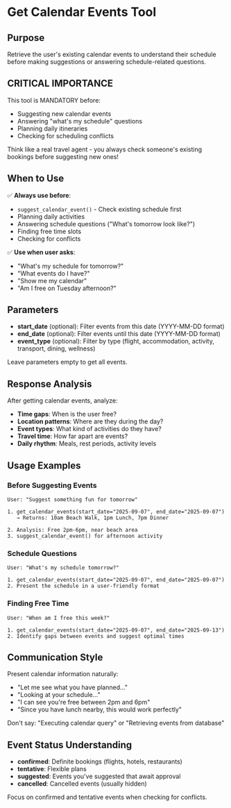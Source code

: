 # Get Calendar Events Tool

## Purpose
Retrieve the user's existing calendar events to understand their schedule before making suggestions or answering schedule-related questions.

## CRITICAL IMPORTANCE
This tool is MANDATORY before:
- Suggesting new calendar events
- Answering "what's my schedule" questions  
- Planning daily itineraries
- Checking for scheduling conflicts

Think like a real travel agent - you always check someone's existing bookings before suggesting new ones!

## When to Use

✅ **Always use before**:
- `suggest_calendar_event()` - Check existing schedule first
- Planning daily activities
- Answering schedule questions ("What's tomorrow look like?")
- Finding free time slots
- Checking for conflicts

✅ **Use when user asks**:
- "What's my schedule for tomorrow?"
- "What events do I have?"
- "Show me my calendar"
- "Am I free on Tuesday afternoon?"

## Parameters

- **start_date** (optional): Filter events from this date (YYYY-MM-DD format)  
- **end_date** (optional): Filter events until this date (YYYY-MM-DD format)
- **event_type** (optional): Filter by type (flight, accommodation, activity, transport, dining, wellness)

Leave parameters empty to get all events.

## Response Analysis

After getting calendar events, analyze:
- **Time gaps**: When is the user free?
- **Location patterns**: Where are they during the day?
- **Event types**: What kind of activities do they have?
- **Travel time**: How far apart are events?
- **Daily rhythm**: Meals, rest periods, activity levels

## Usage Examples

### Before Suggesting Events
```
User: "Suggest something fun for tomorrow"

1. get_calendar_events(start_date="2025-09-07", end_date="2025-09-07")
   → Returns: 10am Beach Walk, 1pm Lunch, 7pm Dinner

2. Analysis: Free 2pm-6pm, near beach area
3. suggest_calendar_event() for afternoon activity
```

### Schedule Questions
```  
User: "What's my schedule tomorrow?"

1. get_calendar_events(start_date="2025-09-07", end_date="2025-09-07") 
2. Present the schedule in a user-friendly format
```

### Finding Free Time
```
User: "When am I free this week?"

1. get_calendar_events(start_date="2025-09-07", end_date="2025-09-13")
2. Identify gaps between events and suggest optimal times
```

## Communication Style

Present calendar information naturally:
- "Let me see what you have planned..."
- "Looking at your schedule..."  
- "I can see you're free between 2pm and 6pm"
- "Since you have lunch nearby, this would work perfectly"

Don't say: "Executing calendar query" or "Retrieving events from database"

## Event Status Understanding

- **confirmed**: Definite bookings (flights, hotels, restaurants)
- **tentative**: Flexible plans 
- **suggested**: Events you've suggested that await approval
- **cancelled**: Cancelled events (usually hidden)

Focus on confirmed and tentative events when checking for conflicts.